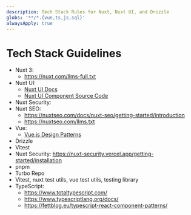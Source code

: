 ```yaml
---
description: Tech Stack Rules for Nuxt, Nuxt UI, and Drizzle
globs: '**/*.{vue,ts,js,sql}'
alwaysApply: true
---
```


# Tech Stack Guidelines

- Nuxt 3:
  - https://nuxt.com/llms-full.txt
- Nuxt UI:
  - [Nuxt UI Docs](https://ui.nuxt.com/getting-started)
  - [Nuxt UI Component Source Code](https://github.com/nuxt/ui/tree/v3/src/runtime/components)
- Nuxt Security:
- Nuxt SEO:
  - https://nuxtseo.com/docs/nuxt-seo/getting-started/introduction
  - https://nuxtseo.com/llms.txt
- Vue:
  - [Vue.js Design Patterns](https://www.patterns.dev/vue/)
- Drizzle
- Vitest
- Nuxt Security: https://nuxt-security.vercel.app/getting-started/installation
- pnpm
- Turbo Repo
- Vitest, nuxt test utils, vue test utils, testing library
- TypeScript:
  - https://www.totaltypescript.com/
  - https://www.typescriptlang.org/docs/
  - https://fettblog.eu/typescript-react-component-patterns/
